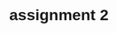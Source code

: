 # assignment 2
<!DOCTYPE html>
<html>
<head>
	<title>User Data Form</title>
	<style>
		/* Add some basic styling to make the form look nicer */
		body {
			font-family: Arial, sans-serif;
		}
		
		.form-container {
			width: 50%;
			margin: 40px auto;
			padding: 20px;
			background-color: #f9f9f9;
			border: 1px solid #ddd;
			border-radius: 10px;
			box-shadow: 0 0 10px rgba(0, 0, 0, 0.1);
		}
		
		.form-control {
			margin-bottom: 20px;
			padding: 10px;
			width: 100%;
		}
		
		.form-control label {
			display: block;
			margin-bottom: 10px;
		}
		
		.form-control input[type="text"],
		.form-control input[type="email"],
		.form-control textarea {
			width: 100%;
			padding: 10px;
			margin-bottom: 20px;
			border: 1px solid #ccc;
		}
		
		.form-control input[type="submit"] {
			background-color: #4CAF50;
			color: #fff;
			padding: 10px 20px;
			border: none;
			border-radius: 5px;
			cursor: pointer;
		}
		
		.form-control input[type="submit"]:hover {
			background-color: #3e8e41;
		}
	</style>
</head>
<body>
	<div class="form-container">
		<h2>User Data Form</h2>
		<form action="submit_form.php" method="post">
			<div class="form-control">
				<label for="name">Name:</label>
				<input type="text" id="name" name="name" required>
			</div>
			<div class="form-control">
				<label for="email">Email:</label>
				<input type="email" id="email" name="email" required>
			</div>
			<div class="form-control">
				<label for="message">Message:</label>
				<textarea id="message" name="message" required></textarea>
			</div>
			<div class="form-control">
				<input type="submit" value="Submit">
			</div>
		</form>
	</div>
</body>
</html>
